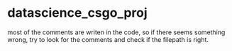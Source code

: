 # datascience_csgo_proj

most of the comments are writen in the code, so if there seems something wrong, try to look for the comments and check if the filepath is right.
